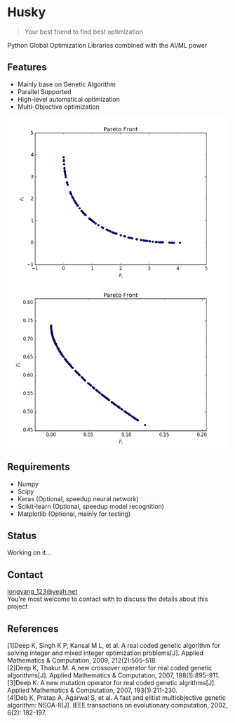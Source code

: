 # Husky
>Your best friend to find best optimization

Python Global Optimization Libraries combined with the AI/ML power

## Features
+ Mainly base on Genetic Algorithm
+ Parallel Supported
+ High-level automatical optimization
+ Multi-Objective optimization

<img src="./examples/MultiGA/func1.jpg" height="30%" />
<img src="./examples/MultiGA/func2.jpg" height="30%" />

## Requirements
+ Numpy
+ Scipy
+ Keras (Optional, speedup neural network)
+ Scikit-learn (Optional, speedup model recognition)
+ Matplotlib (Optional, mainly for testing)

## Status
Working on it...

## Contact
longyang_123@yeah.net  
You're most welcome to contact with to discuss the details about this project

## References
[1]Deep K, Singh K P, Kansal M L, et al. A real coded genetic algorithm for solving integer and mixed integer optimization problems[J]. Applied Mathematics & Computation, 2009, 212(2):505-518.  
[2]Deep K, Thakur M. A new crossover operator for real coded genetic algorithms[J]. Applied Mathematics & Computation, 2007, 188(1):895-911.  
[3]Deep K. A new mutation operator for real coded genetic algrithms[J]. Applied Mathematics & Computation, 2007, 193(1):211-230.  
[4]Deb K, Pratap A, Agarwal S, et al. A fast and elitist multiobjective genetic algorithm: NSGA-II[J]. IEEE transactions on evolutionary computation, 2002, 6(2): 182-197.